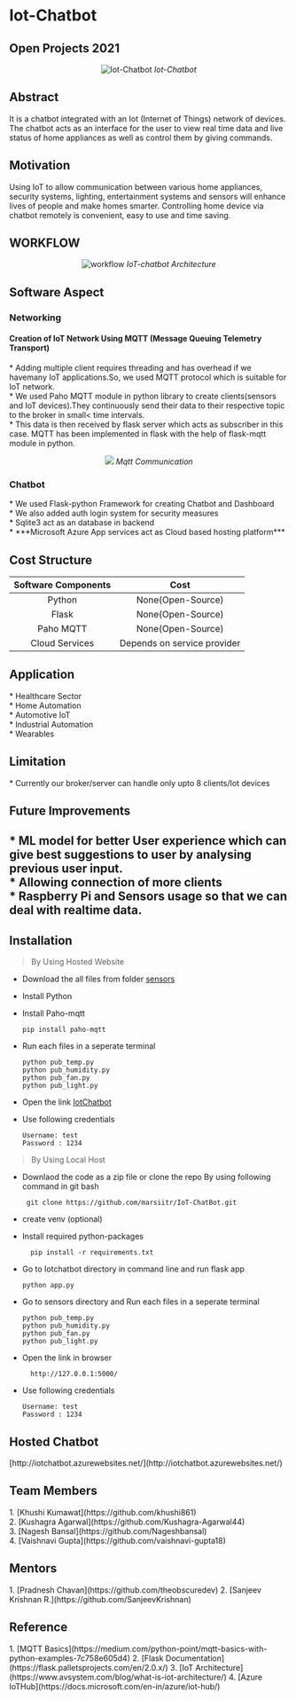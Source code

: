 # Iot-Chatbot
## Open Projects 2021


<p align="center">
 <img src="https://user-images.githubusercontent.com/76246968/127762969-0b0b08ea-84e5-41cd-a843-ae954c220526.png" alt="Iot-Chatbot">
 <i>Iot-Chatbot</i>
</p>


<p align="justify">
<h2>Abstract</h2>
<p>It is a chatbot integrated with an Iot (Internet of Things) network of devices. The chatbot acts as an interface for the user to view real time data and live status of home appliances as well as control them by giving commands.</p>
</p>
 
<p align="justify">
<h2>Motivation</h2>
<p>Using IoT to allow communication between various home appliances, security systems, lighting, entertainment systems and sensors will enhance lives of people and make homes smarter. Controlling home device via chatbot remotely is convenient, easy to use and time saving.</p>
</p>

<p align="justify">
<h2>WORKFLOW</h2>
</p>

<p align="center">
 <img src="https://user-images.githubusercontent.com/76246968/127763126-a25261c6-256c-4462-b347-6034bd148757.png" alt="workflow">
 <i>IoT-chatbot Architecture</i>
</p>

<p align="justify">
<h2>Software Aspect</h2>
<h3>Networking</h3>
 <h4>Creation of IoT Network Using MQTT (Message Queuing Telemetry Transport)</h4>   
  * Adding multiple client requires threading and has overhead if we havemany IoT applications.So, we used MQTT protocol which is suitable for IoT network.<br>
  * We used Paho MQTT module in python library to create clients(sensors and IoT devices).They continuously send their data to their respective topic to the broker in small<         time intervals.<br>
  * This data is then received by flask server which acts as subscriber in this case. MQTT has been implemented in flask with the help of flask-mqtt module in python.<br>
  <p align="center">
  <img src="https://user-images.githubusercontent.com/76246968/127762697-35ea25c1-0845-4827-a4b0-a41863896f34.png">
  <i>Mqtt Communication</i>
  </p>
  
<h3>Chatbot</h3>
  * We used Flask-python Framework for creating Chatbot and Dashboard<br>
  * We also added auth login system for security measures<br>
  * Sqlite3 act as an database in backend<br>
  * ***Microsoft Azure App services act as Cloud based hosting platform*** 

</p>
 
<p align="justify">
  <h2>Cost Structure</h2>
</p>

| Software Components | Cost |
|:---------------------:|:----:|
| Python | None(Open-Source) |
| Flask | None(Open-Source) |
| Paho MQTT | None(Open-Source) |
| Cloud Services | Depends on service provider |


<p align="justify">
 <h2>Application</h2>
 <p>
 * Healthcare Sector<br>
 * Home Automation<br>
 * Automotive IoT<br>
 * Industrial Automation<br>
 * Wearables<br>               
 </p>

<h2>Limitation</h2>
 <p>
 * Currently our broker/server can handle only upto 8 clients/Iot devices 
 </p>

<h2>Future Improvements<h2>
  <p>
 * ML model for better User experience which can give best suggestions to user by analysing previous user input.<br>
 * Allowing connection of more clients<br>
 * Raspberry Pi and Sensors usage so that we can deal with realtime data.<br>
  </p>
 </p>

## Installation
 >By Using Hosted Website 
   - Download the all files from folder [sensors](https://github.com/Nageshbansal/IotChatbot/tree/main/sensors) 
   -  Install Python 
   -  Install Paho-mqtt
      ``` 
      pip install paho-mqtt
      ```
   - Run each files in a seperate terminal 
   
     ```
     python pub_temp.py
     python pub_humidity.py
     python pub_fan.py
     python pub_light.py
     ```
     
   - Open the link [IotChatbot](https://iotchatbot.azurewebsites.net/)
   - Use following credentials
       ```
       Username: test
       Password : 1234 
        ```
>By Using Local Host
   - Downlaod the code as a zip file 
     or clone the repo By using following command in git bash
     ```
      git clone https://github.com/marsiitr/IoT-ChatBot.git
      ```
   - create venv (optional)
   - Install required python-packages 
      ```
        pip install -r requirements.txt
      ```
   - Go to Iotchatbot directory in command line and run flask app
      ```
      python app.py
     ```
   - Go to sensors directory and  Run each files in a seperate terminal 
     ```
     python pub_temp.py
     python pub_humidity.py
     python pub_fan.py
     python pub_light.py
     ```
     
   - Open the link in browser 
      ```
        http://127.0.0.1:5000/
       ```
   - Use following credentials
       ```
       Username: test
       Password : 1234  
       
     ```

 <h2>Hosted Chatbot</h2>
 [http://iotchatbot.azurewebsites.net/](http://iotchatbot.azurewebsites.net/)
  
  
 <h2>Team Members</h2>
   <p>
 1. [Khushi Kumawat](https://github.com/khushi861)<br>
 2. [Kushagra Agarwal](https://github.com/Kushagra-Agarwal44)<br>
 3. [Nagesh Bansal](https://github.com/Nageshbansal)<br>
 4. [Vaishnavi Gupta](https://github.com/vaishnavi-gupta18)<br>
   </p>
 
 <h2>Mentors</h2>
   <p>
 1. [Pradnesh Chavan](https://github.com/theobscuredev)
 2. [Sanjeev Krishnan R.](https://github.com/SanjeevKrishnan)
 </p>

 <h2>Reference</h2>
 <p>
 1. [MQTT Basics](https://medium.com/python-point/mqtt-basics-with-python-examples-7c758e605d4)
 2. [Flask Documentation](https://flask.palletsprojects.com/en/2.0.x/)
 3. [IoT Architecture](https://www.avsystem.com/blog/what-is-iot-architecture/)
 4. [Azure IoTHub](https://docs.microsoft.com/en-in/azure/iot-hub/)
 </p>

  
